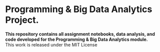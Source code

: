 # Programming & Big Data Analytics Project.  
**This repository contains all assignment notebooks, data analysis, and code developed for the Programming & Big Data Analytics module.**  
This work is released under the MIT License
